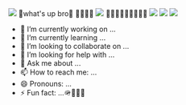 
<img src="https://capsule-render.vercel.app/api?type=waving&color=BDBDC8&height=150&section=header" />
 🙌what's up bro🙌  🙇‍♂️🙇‍♂️ 
<img src="https://capsule-render.vercel.app/api?type=waving&color=BDBDC8&height=150&section=footer" />
🏃‍♂️‍➡️🏃‍♂️‍➡️🏃‍♂️‍➡️
<img src="https://img.shields.io/badge/Python-3766AB?style=flat-square&logo=Python&logoColor=white"/></a>
<img src="https://img.shields.io/badge/BMW-0066B1?style=flat-square&logo=BMW&logoColor=white"/></a>
<img src="https://img.shields.io/badge/Kia-05141F?style=flat-square&logo=Kia&logoColor=white"/></a>


- 🔭 I’m currently working on ...
- 🌱 I’m currently learning ...
- 👯 I’m looking to collaborate on ...
- 🤔 I’m looking for help with ...
- 💬 Ask me about ...
- 📫 How to reach me: ...
- 😄 Pronouns: ...
- ⚡ Fun fact: ...🪖🫡🏌️‍♂️
